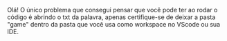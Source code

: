 Olá! O único problema que consegui pensar que você pode ter ao rodar o código é abrindo o txt da palavra, apenas certifique-se de deixar a pasta "game" dentro da pasta que você usa como workspace no VScode ou sua IDE.
